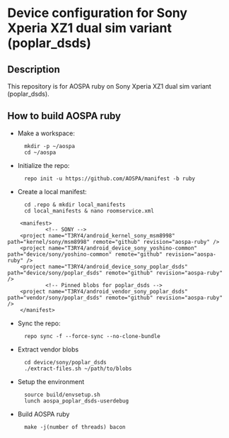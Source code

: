 Device configuration for Sony Xperia XZ1 dual sim variant (poplar_dsds)
========================================================

Description
-----------

This repository is for AOSPA ruby on Sony Xperia XZ1 dual sim variant (poplar_dsds).

How to build AOSPA ruby
----------------------

* Make a workspace:

        mkdir -p ~/aospa
        cd ~/aospa

* Initialize the repo:

        repo init -u https://github.com/AOSPA/manifest -b ruby

* Create a local manifest:

        cd .repo & mkdir local_manifests
        cd local_manifests & nano roomservice.xml
        
<?xml version="1.0" encoding="UTF-8"?>
        <manifest>
                <!-- SONY -->
        <project name="T3RY4/android_kernel_sony_msm8998" path="kernel/sony/msm8998" remote="github" revision="aospa-ruby" />
        <project name="T3RY4/android_device_sony_yoshino-common" path="device/sony/yoshino-common" remote="github" revision="aospa-ruby" />
        <project name="T3RY4/android_device_sony_poplar_dsds" path="device/sony/poplar_dsds" remote="github" revision="aospa-ruby" />
                <!-- Pinned blobs for poplar_dsds -->
        <project name="T3RY4/android_vendor_sony_poplar_dsds" path="vendor/sony/poplar_dsds" remote="github" revision="aospa-ruby" />
        </manifest>

* Sync the repo:

        repo sync -f --force-sync --no-clone-bundle

* Extract vendor blobs

        cd device/sony/poplar_dsds
        ./extract-files.sh ~/path/to/blobs

* Setup the environment

        source build/envsetup.sh
        lunch aospa_poplar_dsds-userdebug

* Build AOSPA ruby

        make -j(number of threads) bacon
